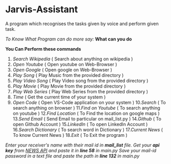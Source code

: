 # Jarvis-Assistant

A program which recognises the tasks given by voice and perform given task.

_*To Know What Program can do more say:*_
  **What can you do**
 

**You Can Perform these commands**
1. *Search Wikipedia* ( Search about anything on wikipedia )
2. *Open Youtube* ( Open youtube on Web-Browser )
3. *Open Google* ( Open google on Web-Browser )
4. *Play Song* ( Play Music from the provided directory )
5. *Play Video Song* ( Play Video song from the provided directory )
6. *Play Movie* ( Play Movie from the provided directory )
7. *Play Web Series* ( Play Web Series from the provided directory )
8. *Time* ( Get the current time of your system )
9. *Open Code* ( Open VS-Code application on your system )
10.*Search* ( To search anything on browser )
11.*Find on Youtube* ( To search anything on youtube )
12.*Find Location* ( To Find the location on google maps )
13.*Send Email* ( Send Email to particular on mail_list.py )
14.*Github* ( To open Github Account )
15.*LinkedIn* ( To open LinkedIn Account )
16.*Search Dictionary* ( To search word in Dictionary )
17.*Current News* ( To know Current News )
18.*Exit* ( To Exit the program )

*Enter your receiver's *name* with their *mail id* in **mail_list** file.*
*Get your **api key** from [NEWS API](https://newsapi.org/) and paste it in **line 58** in main.py*
_Save your mail-id *password* in a text file and paste the path in **line 132** in main.py_
